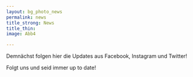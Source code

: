 ```yaml
---
layout: bg_photo_news
permalink: news
title_strong: News
title_thin: 
image: Abb4

---
```

Demnächst folgen hier die Updates aus Facebook, Instagram und Twitter!

Folgt uns und seid immer up to date!

    